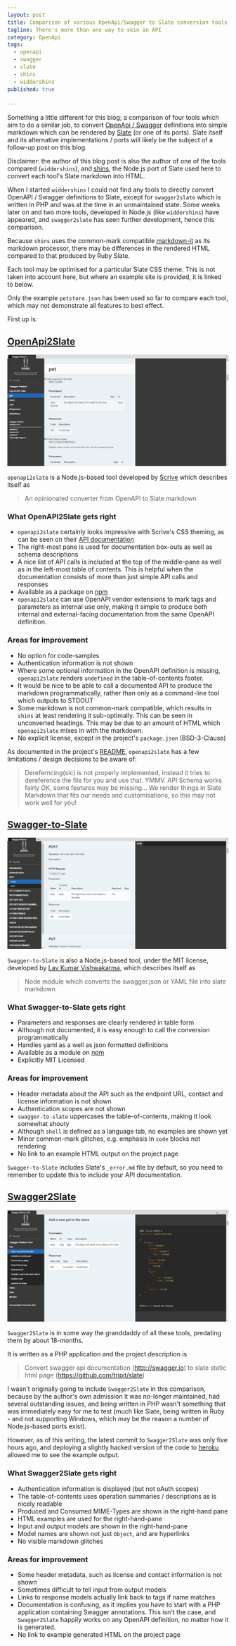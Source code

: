 ```yaml
---
layout: post
title: Comparison of various OpenApi/Swagger to Slate conversion tools
tagline: There's more than one way to skin an API
category: OpenApi
tags:
  - openapi
  - swagger
  - slate
  - shins
  - widdershins
published: true

---
```

Something a little different for this blog; a comparison of four tools which aim to do a similar job, to convert 
[OpenApi / Swagger](https://www.openapis.org/specification/repo) definitions into simple markdown which can be rendered by 
[Slate](https://github.com/lord/slate) (or one of its ports). Slate itself and its alternative implementations / ports will 
likely be the subject of a follow-up post on this blog.

Disclaimer: the author of this blog post is also the author of one of the tools compared (`widdershins`), and 
[shins](https://github.com/mermade/shins), the Node.js port of Slate used here to convert each tool's Slate markdown into HTML.

When I started `widdershins` I could not find any tools to directly convert OpenAPI / Swagger definitions to Slate, except for
`swagger2slate` which is written in PHP and was at the time in an unmaintained state. Some weeks later on and two more tools, 
developed in Node.js (like `widdershins`) have appeared, and `swagger2slate` has seen further development, hence this comparison.

Because `shins` uses the common-mark compatible [markdown-it](https://github.com/markdown-it/markdown-it) as its markdown
processor, there may be differences in the rendered HTML compared to that produced by Ruby Slate.

Each tool may be optimised for a particular Slate CSS theme. This is not taken into account here, but where an example site
is provided, it is linked to below.

Only the example `petstore.json` has been used so far to compare each tool, which may not demonstrate all features to best effect.

First up is:

## [OpenApi2Slate](https://github.com/scrive/openapi2slate)

![OpenApi2Slate screenshot](https://github.com/Mermade/oa2s-comparison/blob/master/docs/openapi2slate.png?raw=true)

`openapi2slate` is a Node.js-based tool developed by [Scrive](https://github.com/scrive/) which describes itself as

> An opinionated converter from OpenAPI to Slate markdown

### What OpenAPI2Slate gets right

* `openapi2slate` certainly looks impressive with Scrive's CSS theming, as can be seen on their 
[API documentation](http://apidocs.scrive.com/)
* The right-most pane is used for documentation box-outs as well as schema descriptions
* A nice list of API calls is included at the top of the middle-pane as well as in the left-most table of contents. This is helpful
when the documentation consists of more than just simple API calls and responses
* Available as a package on [npm](https://www.npmjs.com/package/openapi2slate)
* `openapi2slate` can use OpenAPI vendor extensions to mark tags and parameters as internal use only, making it simple to 
produce both internal and external-facing documentation from the same OpenAPI definition.

### Areas for improvement

* No option for code-samples
* Authentication information is not shown
* Where some optional information in the OpenAPI definition is missing, `openapi2slate` renders `undefined` in the table-of-contents
footer.
* It would be nice to be able to call a documented API to produce the markdown programmatically, rather than only as a command-line
tool which outputs to STDOUT
* Some markdown is not common-mark compatible, which results in `shins` at least rendering it sub-optimally. This can be seen in 
unconverted headings. This may be due to an amount of HTML which `openapi2slate` mixes in with the markdown.
* No explicit license, except in the project's `package.json` (BSD-3-Clause)

As documented in the project's [README](https://github.com/scrive/openapi2slate/blob/master/README.md), `openapi2slate` 
has a few limitations / design decisions to be aware of:

> Dereferncing(sic) is not properly implemented, instead it tries to dereference the file for you and use that. YMMV.
> API Schema works fairly OK, some features may be missing...
> We render things in Slate Markdown that fits our needs and customisations, so this may not work well for you!

## [Swagger-to-Slate](https://github.com/lavkumarv/swagger-to-slate)

![Swagger-to-slate screenshot](https://github.com/Mermade/oa2s-comparison/blob/master/docs/swaggerToSlate.png?raw=true)

`Swagger-to-Slate` is also a Node.js-based tool, under the MIT license, developed by 
[Lav Kumar Vishwakarma](https://github.com/lavkumarv), which describes itself as

> Node module which converts the swagger.json or YAML file into slate markdown 

### What Swagger-to-Slate gets right

* Parameters and responses are clearly rendered in table form
* Although not documented, it is easy enough to call the conversion programmatically
* Handles yaml as a well as json formatted definitions
* Available as a module on [npm](https://www.npmjs.com/package/swagger-to-slate)
* Explicitly MIT Licensed

### Areas for improvement

* Header metadata about the API such as the endpoint URL, contact and license information is not shown
* Authentication scopes are not shown
* `swagger-to-slate` uppercases the table-of-contents, making it look somewhat shouty
* Although `shell` is defined as a language tab, no examples are shown yet
* Minor common-mark glitches, e.g. emphasis in `code` blocks not rendering
* No link to an example HTML output on the project page

`Swagger-to-Slate` includes Slate's `_error.md` file by default, so you need to remember to update this to include your 
API documentation.

## [Swagger2Slate](https://github.com/e96/swagger2slate)

![Swagger2Slate screenshot](https://github.com/Mermade/oa2s-comparison/blob/master/docs/swagger2slate.png?raw=true)

`Swagger2Slate` is in some way the granddaddy of all these tools, predating them by about 18-months.

It is written as a PHP application and the project description is

> Convert swagger api documentation (http://swagger.io) to slate static html page (https://github.com/tripit/slate) 

I wasn't originally going to include `Swagger2Slate` in this comparison, because by the author's own admission it was
no-longer maintained, had several outstanding issues, and being written in PHP wasn't something that was immediately easy
for me to test (much like Slate, being written in Ruby - and not supporting Windows, which may be the reason a number of
Node.js-based ports exist).

However, as of this writing, the latest commit to `Swagger2Slate` was only five hours ago, and deploying a slightly hacked
version of the code to [heroku](https://swagger2slate.herokuapp.com) allowed me to see the example output.

### What Swagger2Slate gets right

* Authentication information is displayed (but not oAuth scopes)
* The table-of-contents uses operation summaries / descriptions as is nicely readable
* Produced and Consumed MIME-Types are shown in the right-hand pane
* HTML examples are used for the right-hand-pane
* Input and output models are shown in the right-hand-pane
* Model names are shown not just `Object`, and are hyperlinks 
* No visible markdown glitches

### Areas for improvement

* Some header metadata, such as license and contact information is not shown
* Sometimes difficult to tell input from output models
* Links to response models actually link back to tags if name matches
* Documentation is confusing, as it implies you have to start with a PHP application containing Swagger annotations. This isn't 
the case, and `Swagger2Slate` happily works on any OpenAPI definition, no matter how it is generated.
* No link to example generated HTML on the project page
